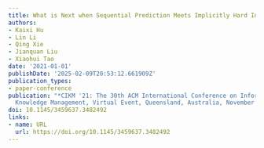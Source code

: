 ```yaml
---
title: What is Next when Sequential Prediction Meets Implicitly Hard Interaction?
authors:
- Kaixi Hu
- Lin Li
- Qing Xie
- Jianquan Liu
- Xiaohui Tao
date: '2021-01-01'
publishDate: '2025-02-09T20:53:12.661909Z'
publication_types:
- paper-conference
publication: "*CIKM '21: The 30th ACM International Conference on Information and
  Knowledge Management, Virtual Event, Queensland, Australia, November 1 - 5, 2021*"
doi: 10.1145/3459637.3482492
links:
- name: URL
  url: https://doi.org/10.1145/3459637.3482492
---
```

